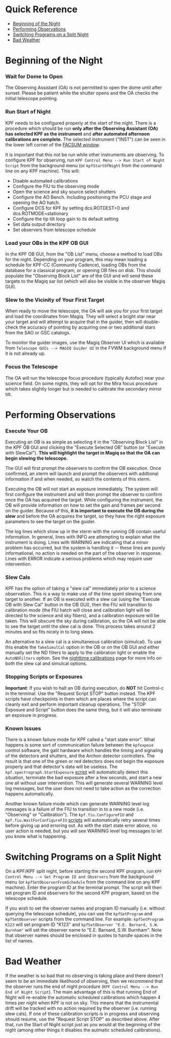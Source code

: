 # Quick Reference

- [Beginning of the Night](#beginning-of-the-night)
- [Performing Observations](#performing-observations)
- [Switching Programs on a Split Night](#switching-programs-on-a-split-night)
- [Bad Weather](#bad-weather)

# Beginning of the Night

### Wait for Dome to Open

The Observing Assistant (OA) is not permitted to open the dome until after sunset. Please be patient while the shutter opens and the OA checks the initial telescope pointing. 

### Run Start of Night

KPF needs to be configured properly at the start of the night. There is a procedure which should be run **only after the Observing Assistant (OA) has selected KPF as the instrument** and **after automated afternoon calibrations are complete.**  The selected instrument ("INST") can be seen in the lower left corner of the [FACSUM window](figures/FACSUM.png).

It is important that this not be run while other instruments are observing. To configure KPF for observing, run `KPF Control Menu --> Run Start of Night Script` from the background menu (or `kpfStartOfNight` from the command line on any KPF machine). This will:

- Disable automated calibrations
- Configure the FIU to the observing mode
- Open the science and sky source select shutters
- Configure the AO Bench. Including positioning the PCU stage and opening the AO hatch.
- Configure DCS for KPF by setting dcs.ROTDEST=0 and dcs.ROTMODE=stationary
- Configure the tip tilt loop gain to its default setting
- Set data output directory
- Set observers from telescope schedule


### Load your OBs in the KPF OB GUI

In the KPF OB GUI, from the "OB List" menu, choose a method to load OBs for the night. Depending on your program, this may mean loading a schedule for KPF-CC (Community Cadence), loading OBs from the database for a classical program, or opening OB files on disk.  This should populate the "Observing Block List" are of the GUI and will send these targets to the Magiq sar list (which will also be visible in the observer Magiq GUI).


### Slew to the Vicinity of Your First Target

When ready to move the telescope, the OA will ask you for your first target and load the coordinates from Magiq. They will select a bright star near your target and will attempt to acquire that in the guider, then will double-check the accuracy of pointing by acquiring one or two additional stars from the SAO or GSC catalogs.

To monitor the guider images, use the Magiq Observer UI which is available from `Telescope GUIs --> MAGIQ Guider UI` in the FVWM background menu if it is not already up.

### Focus the Telescope

The OA will run the telescope focus procedure (typically Autofoc) near your science field. On some nights, they will opt for the Mira focus procedure which takes slightly longer but is needed to calibrate the secondary mirror tilt.

# Performing Observations

### Execute Your OB

Executing an OB is as simple as selecting it in the "Observing Block List" in the KPF OB GUI and clicking the "Execute Selected OB" button (or "Execute with SlewCal"). **This will highlight the target in Magiq so that the OA can begin slewing the telescope.**

The GUI will first prompt the observers to confirm the OB execution. Once confirmed, an xterm will launch and prompt the observers with addtional information if and when needed, so watch the contents of this xterm.

Executing the OB will not start an exposure immediately. The system will first configure the instrument and will then prompt the observer to confirm once the OA has acquired the target. While configuring the instrument, the OB will provide information on how to set the gain and frames per second on the guider.  Because of this, **it is important to execute the OB during the slew** and before the OA acquires the target, so they have the right exposure parameters to see the target on the guider.

The log lines which show up in the xterm with the running OB contain useful information.  In general, lines with INFO are attempting to explain what the instrument is doing.  Lines with WARNING are indicating that a minor problem has occurred, but the system is handling it -- these lines are purely informational, no action is needed on the part of the observer in response.  Lines with ERROR indicate a serious problems which may require user intervention.

### Slew Cals

KPF has the option of taking a "slew cal" immediately prior to a science observation.  This is a way to make use of the time spent slewing from one target to another.  If an OB is executed with a slew cal (using the "Execute OB with Slew Cal" button in the OB GUI), then the FIU will transition to calibration mode (the FIU hatch will close and calibration light will be directed to the science and sky fibers), and a calibration exposure will be taken.  This will obscure the sky during calibration, so the OA will not be able to see the target until the slew cal is done.  This process takes around 2 minutes and so fits nicely in to long slews.

An alternative to a slew cal is a simultaneous calibration (simulcal).  To use this enable the `TakeSimulCal` option in the OB or on the OB GUI and either manually set the ND filters to apply to the calibration light or enable the `AutoNDFilters` option.  See the [nighttime calibrations](nighttimecalibrations.md) page for more info on both the slew cal and simulcal options.

### Stopping Scripts or Exposures

**Important**: If you wish to halt an OB during execution, do **NOT** hit Control-c in the terminal.  Use the "Request Script STOP" button instead. The KPF scripts have checkpoints in them which are places where the script can cleanly exit and perform important cleanup operations.  The "STOP Exposure and Script" button does the same thing, but it will also terminate an exposure in progress.

### Known Issues

There is a known failure mode for KPF called a "start state error".  What happens is some sort of communication failure between the `kpfexpose` control software, the galil hardware which handles the timing and signaling of the detectors and shutters, and the Archon detector controllers.  The result is that one of the green or red detectors does not begin the exposure properly and that detector's data will be useless.  The `kpf.spectrograph.StartExposure` [script](scripts/StartExposure.md) will automatically detect this situation, terminate the bad exposure after a few seconds, and start a new one all without user intervention.  This will generate several WARNING level log messages, but the user does not need to take action as the correction happens automatically.

Another known failure mode which can generate WARNING level log messages is a failure of the FIU to transition in to a new mode (i.e. "Observing" or "Calibration").  The `kpf.fiu.ConfigureFIU` and `kpf.fiu.WaitForConfigureFIU` [scripts](scripts/WaitForConfigureFIU.md) will automatically retry several times before giving up and erroring out.  As with the start state error above, no user action is needed, but you will see WARNING level log messages to let you know what is happening.

# Switching Programs on a Split Night

On a KPF/KPF split night, before starting the second KPF program, run `KPF Control Menu --> Set Program ID and Observers` from the background menu (or `kpfSetObserverFromSchedule` from the command line on any KPF machine). Enter the program ID at the terminal prompt. The script will then set program ID and observers for the second KPF program, based on the telescope schedule.

If you wish to set the observer names and program ID manually (i.e. without querying the telescope schedule), you can use the `kpfSetProgram` and `kpfSetObserver` scripts from the command line.  For example: `kpfSetProgram K123` will set program ID "K123" and `kpfSetObserver "E.E. Barnard, S.W. Burnham"` will set the observer name to "E.E. Barnard, S.W. Burnham".  Note that observer names should be enclosed in quotes to handle spaces in the list of names.

# Bad Weather

If the weather is so bad that no observing is taking place and there doesn't seem to be an immediate likelihood of observing, then we recommend that the observer runs the end of night procedure (`KPF Control Menu --> Run End of Night Script`).  The main advantage of this is that running End of Night will re-enable the automatic scheduled calibrations which happen 4 times per night when KPF is not on sky.  This means that the instrumental drift will be tracked with no action required by the observer (i.e. running slew cals).  If one of these calibration scripts is in progress and observing should resume, use the "Request Script STOP" as described above. After that, run the Start of Night script just as you would at the beginning of the night (among other things it disables the autmatic scheduled calibrations).